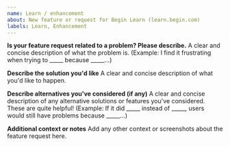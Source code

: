 ```yaml
---
name: Learn / enhancement
about: New feature or request for Begin Learn (learn.begin.com)
labels: Learn, Enhancement
---
```


**Is your feature request related to a problem? Please describe.**
A clear and concise description of what the problem is. (Example: I find it frustrating when trying to _____ because _____...)


**Describe the solution you'd like**
A clear and concise description of what you'd like to happen.


**Describe alternatives you've considered (if any)**
A clear and concise description of any alternative solutions or features you've considered. These are quite helpful! (Example: If it did _____ instead of _____, users would still have problems because _____...)


**Additional context or notes**
Add any other context or screenshots about the feature request here.
